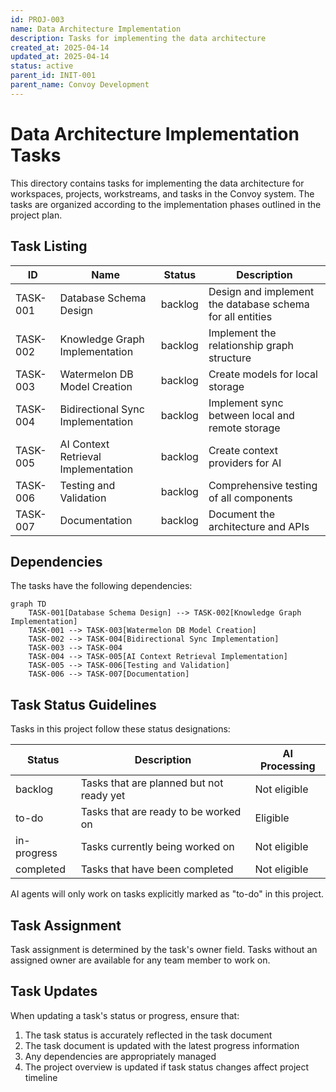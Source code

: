 ```yaml
---
id: PROJ-003
name: Data Architecture Implementation
description: Tasks for implementing the data architecture
created_at: 2025-04-14
updated_at: 2025-04-14
status: active
parent_id: INIT-001
parent_name: Convoy Development
---
```


# Data Architecture Implementation Tasks

This directory contains tasks for implementing the data architecture for workspaces, projects, workstreams, and tasks in the Convoy system. The tasks are organized according to the implementation phases outlined in the project plan.

## Task Listing

| ID | Name | Status | Description |
|----|------|--------|-------------|
| TASK-001 | Database Schema Design | backlog | Design and implement the database schema for all entities |
| TASK-002 | Knowledge Graph Implementation | backlog | Implement the relationship graph structure |
| TASK-003 | Watermelon DB Model Creation | backlog | Create models for local storage |
| TASK-004 | Bidirectional Sync Implementation | backlog | Implement sync between local and remote storage |
| TASK-005 | AI Context Retrieval Implementation | backlog | Create context providers for AI |
| TASK-006 | Testing and Validation | backlog | Comprehensive testing of all components |
| TASK-007 | Documentation | backlog | Document the architecture and APIs |

## Dependencies

The tasks have the following dependencies:

```mermaid
graph TD
    TASK-001[Database Schema Design] --> TASK-002[Knowledge Graph Implementation]
    TASK-001 --> TASK-003[Watermelon DB Model Creation]
    TASK-002 --> TASK-004[Bidirectional Sync Implementation]
    TASK-003 --> TASK-004
    TASK-004 --> TASK-005[AI Context Retrieval Implementation]
    TASK-005 --> TASK-006[Testing and Validation]
    TASK-006 --> TASK-007[Documentation]
```

## Task Status Guidelines

Tasks in this project follow these status designations:

| Status | Description | AI Processing |
|--------|-------------|---------------|
| backlog | Tasks that are planned but not ready yet | Not eligible |
| to-do | Tasks that are ready to be worked on | Eligible |
| in-progress | Tasks currently being worked on | Not eligible |
| completed | Tasks that have been completed | Not eligible |

AI agents will only work on tasks explicitly marked as "to-do" in this project.

## Task Assignment

Task assignment is determined by the task's owner field. Tasks without an assigned owner are available for any team member to work on.

## Task Updates

When updating a task's status or progress, ensure that:

1. The task status is accurately reflected in the task document
2. The task document is updated with the latest progress information
3. Any dependencies are appropriately managed
4. The project overview is updated if task status changes affect project timeline
